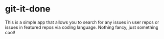 # git-it-done
This is a simple app that allows you to search for any issues in user repos or issues in featured repos via coding language.  Nothing fancy, just something cool!
